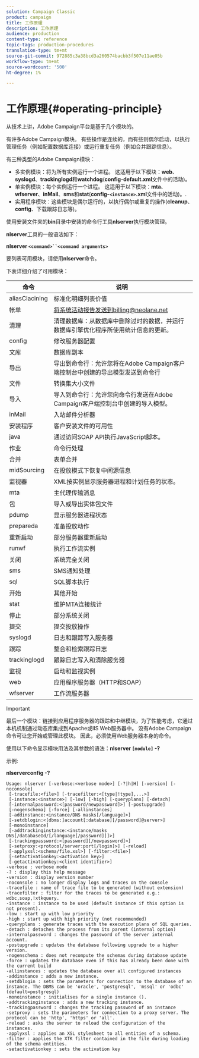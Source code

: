 ```yaml
---
solution: Campaign Classic
product: campaign
title: 工作原理
description: 工作原理
audience: production
content-type: reference
topic-tags: production-procedures
translation-type: tm+mt
source-git-commit: 972885c3a38bcd3a260574bacbb3f507e11ae05b
workflow-type: tm+mt
source-wordcount: '500'
ht-degree: 1%

---
```



# 工作原理{#operating-principle}

从技术上讲，Adobe Campaign平台是基于几个模块的。

有许多Adobe Campaign模块。 有些操作是连续的，而有些则偶尔启动，以执行管理任务（例如配置数据库连接）或运行重复任务（例如合并跟踪信息）。

有三种类型的Adobe Campaign模块：

* 多实例模块：将为所有实例运行一个进程。 这适用于以下模块：**web**、**syslogd**、**trackinglogd**&#x200B;和&#x200B;**watchdog**(**config-default.xml**&#x200B;文件中的活动)。
* 单实例模块：每个实例运行一个进程。 这适用于以下模块：**mta**、**wfserver**、**inMail**、**sms**&#x200B;和&#x200B;**stat**(**config-`<instance>`.xml**&#x200B;文件中的活动)。.
* 实用程序模块：这些模块是偶尔运行的，以执行偶尔或重复的操作(**cleanup**、**config**、下载跟踪日志等)。

使用安装文件夹的&#x200B;**bin**&#x200B;目录中安装的命令行工具&#x200B;**nlserver**&#x200B;执行模块管理。

**nlserver**&#x200B;工具的一般语法如下：

**nlserver  `<command>``<command arguments>`**

要列表可用模块，请使用&#x200B;**nlserver**&#x200B;命令。

下表详细介绍了可用模块：

| 命令 | 说明 |
|---|---|
| aliasClacining | 标准化明细列表价值 |
| 帐单 | 将系统活动报告发送到billing@neolane.net |
| 清理 | 清理数据库：从数据库中删除过时的数据，并运行数据库引擎优化程序所使用统计信息的更新。 |
| config | 修改服务器配置 |
| 文库 | 数据库副本 |
| 导出 | 导出到命令行：允许您将在Adobe Campaign客户端控制台中创建的导出模型发送到命令行 |
| 文件 | 转换集大小文件 |
| 导入 | 导入到命令行：允许您向命令行发送在Adobe Campaign客户端控制台中创建的导入模型。 |
| inMail | 入站邮件分析器 |
| 安装程序 | 客户安装文件的可用性 |
| java | 通过访问SOAP API执行JavaScript脚本。 |
| 作业 | 命令行处理 |
| 合并 | 表单合并 |
| midSourcing | 在投放模式下恢复中间源信息 |
| 监视器 | XML按实例显示服务器进程和计划任务的状态。 |
| mta | 主代理传输消息 |
| 包 | 导入或导出实体包文件 |
| pdump | 显示服务器进程状态 |
| prepareda | 准备投放动作 |
| 重新启动 | 部分服务器重新启动 |
| runwf | 执行工作流实例 |
| 关闭 | 系统完全关闭 |
| sms | SMS通知处理 |
| sql | SQL脚本执行 |
| 开始 | 其他开始 |
| stat | 维护MTA连接统计 |
| 停止 | 部分系统关闭 |
| 提交 | 提交投放操作 |
| syslogd | 日志和跟踪写入服务器 |
| 跟踪 | 整合和检索跟踪日志 |
| trackinglogd | 跟踪日志写入和清除服务器 |
| 监视 | 启动和监视实例 |
| web | 应用程序服务器（HTTP和SOAP） |
| wfserver | 工作流服务器 |

>[!IMPORTANT]
>
>最后一个模块：链接到应用程序服务器的跟踪和中继模块，为了性能考虑，它通过本机机制通过动态库集成到Apache或IIS Web服务器中。 没有Adobe Campaign命令可让您开始或管理此模块。 因此，必须使用Web服务器本身的命令。

使用以下命令显示模块用法及其参数的语法：**nlserver `[module]` -?**

示例:

**nlserverconfig -?**

```
Usage: nlserver [-verbose:<verbose mode>] [-?|h|H] [-version] [-noconsole]
 [-tracefile:<file>] [-tracefilter:<[type|!type],...>]
 [-instance:<instance>] [-low] [-high] [-queryplans] [-detach]
 [-internalpassword:<[password/newpassword]>] [-postupgrade]
 [-nogenschema] [-force] [-allinstances]
 [-addinstance:<instance/DNS masks[/language]>]
 [-setdblogin:<[dbms:]account[:database][/password]@server>]
 [-monoinstance]
 [-addtrackinginstance:<instance/masks DNS[/databaseId/[/language[/password]]]>]
 [-trackingpassword:<[password][/newpassword]>]
 [-setproxy:<protocol/server:port[/login]>] [-reload]
 [-applyxsl:<schema/file.xsl>] [-filter:<file>]
 [-setactivationkey:<activation key>]
 [-getactivationkey:<client identifier>]
-verbose : verbose mode
-? : display this help message
-version : display version number
-noconsole : no longer display logs and traces on the console
-tracefile : name of trace file to be generated (without extension)
-tracefilter : filter for the traces to be generated e.g.: wdbc,soap,!xtkquery.
-instance : instance to be used (default instance if this option is not present).
-low : start up with low priority
-high : start up with high priority (not recommended)
-queryplans : generate traces with the execution plans of SQL queries.
-detach : detaches the process from its parent (internal option)
-internalpassword : changes the password of the server internal account.
-postupgrade : updates the database following upgrade to a higher version. 
-nogenschema : does not recompute the schemas during database update
-force : updates the database even if this has already been done with the current build 
-allinstances : updates the database over all configured instances
-addinstance : adds a new instance.
-setdblogin : sets the parameters for connection to the database of an instance. The DBMS can be 'oracle', 'postgresql', 'mssql' or 'odbc' (default=postgresql)
-monoinstance : initialises for a single instance ().
-addtrackinginstance : adds a new tracking instance.
-trackingpassword : changes the tracking password of an instance
-setproxy : sets the parameters for connection to a proxy server. The protocol can be 'http', 'https' or 'all'.
-reload : asks the server to reload the configuration of the instances. 
-applyxsl : applies an XSL stylesheet to all entities of a schema. 
-filter : applies the XTK filter contained in the file during loading of the schema entities.
-setactivationkey : sets the activation key
```

